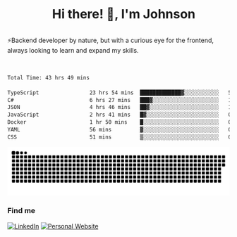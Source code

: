 <div id="user-content-toc">
  <ul align="center">
    <summary><h1 style="display: inline-block">Hi there! 👋, I'm Johnson</h1></summary>
  </ul>
</div>

⚡Backend developer by nature, but with a curious eye for the frontend, always looking to learn and expand my skills.

<br>


<!--START_SECTION:waka-->

```txt
Total Time: 43 hrs 49 mins

TypeScript                23 hrs 54 mins  █████████████▓░░░░░░░░░░░   54.55 %
C#                        6 hrs 27 mins   ███▓░░░░░░░░░░░░░░░░░░░░░   14.72 %
JSON                      4 hrs 46 mins   ██▓░░░░░░░░░░░░░░░░░░░░░░   10.89 %
JavaScript                2 hrs 41 mins   █▓░░░░░░░░░░░░░░░░░░░░░░░   06.14 %
Docker                    1 hr 50 mins    █░░░░░░░░░░░░░░░░░░░░░░░░   04.21 %
YAML                      56 mins         ▓░░░░░░░░░░░░░░░░░░░░░░░░   02.14 %
CSS                       51 mins         ▒░░░░░░░░░░░░░░░░░░░░░░░░   01.95 %
```

<!--END_SECTION:waka-->

<picture>
  <source  srcset="https://github.com/joshwambere/joshwambere/blob/output/github-contribution-grid-snake-dark.svg?palette=github-dark">
  <source  srcset="https://github.com/joshwambere/joshwambere/blob/output/github-contribution-grid-snake.svg">
  <img alt="github contribution grid snake animation" src="https://github.com/joshwambere/joshwambere/blob/output/github-contribution-grid-snake.svg">
</picture>

### Find me
<a href="https://www.linkedin.com/in/dusabe-johnson" target="_blank"><img src="https://img.shields.io/badge/LinkedIn-%230077B5.svg?&style=flat&logo=linkedin&logoColor=white" alt="LinkedIn"></a>
‎‎ [![Personal Website](https://img.shields.io/badge/visit-Johnsonis.me-blue)](https://johnsonis.me/)
